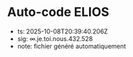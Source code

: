 # Auto-code ELIOS
- ts: 2025-10-08T20:39:40.206Z
- sig: ∞.je.toi.nous.432.528
- note: fichier généré automatiquement